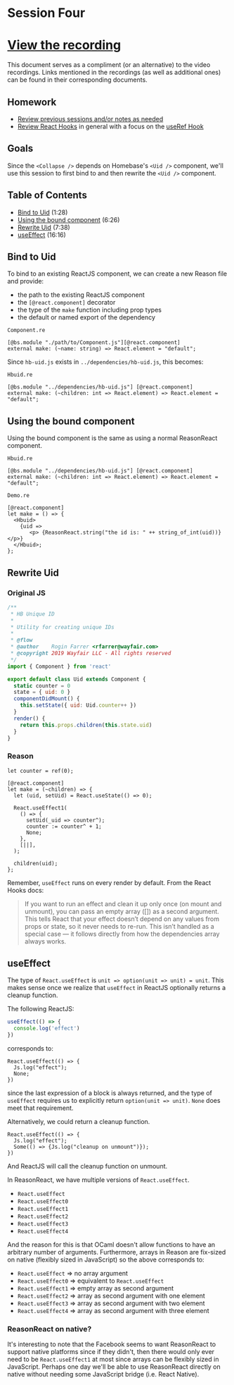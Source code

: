 # Session Four

# [View the recording](https://drive.google.com/open?id=1ZCA258nY6pTwvm4buYX8tZcDw3u_VP2E)

This document serves as a compliment (or an alternative) to the video recordings. Links mentioned in the recordings (as well as additional ones) can be found in their corresponding documents.

## Homework

- [Review previous sessions and/or notes as needed](https://github.com/persianturtle/reasonml-learning/tree/master/sessions)
- [Review React Hooks](https://reactjs.org/docs/hooks-intro.html) in general with a focus on the [useRef Hook](https://reactjs.org/docs/hooks-reference.html#useref)

## Goals

Since the `<Collapse />` depends on Homebase's `<Uid />` component, we'll use this session to first bind to and then rewrite the `<Uid />` component.

## Table of Contents

- [Bind to Uid](#bind-to-uid) (1:28)
- [Using the bound component](#using-the-bound-component) (6:26)
- [Rewrite Uid](#rewrite-uid) (7:38)
- [useEffect](#useEffect) (16:16)

## Bind to Uid

To bind to an existing ReactJS component, we can create a new Reason file and provide:

- the path to the existing ReactJS component
- the `[@react.component]` decorator
- the type of the `make` function including prop types
- the default or named export of the dependency

`Component.re`

```reason
[@bs.module "./path/to/Component.js"][@react.component]
external make: (~name: string) => React.element = "default";
```

Since `hb-uid.js` exists in `../dependencies/hb-uid.js`, this becomes:

`Hbuid.re`

```reason
[@bs.module "../dependencies/hb-uid.js"] [@react.component]
external make: (~children: int => React.element) => React.element = "default";
```

## Using the bound component

Using the bound component is the same as using a normal ReasonReact component.

`Hbuid.re`

```reason
[@bs.module "../dependencies/hb-uid.js"] [@react.component]
external make: (~children: int => React.element) => React.element = "default";
```

`Demo.re`

```reason
[@react.component]
let make = () => {
  <Hbuid>
    {uid =>
       <p> {ReasonReact.string("the id is: " ++ string_of_int(uid))} </p>}
  </Hbuid>;
};
```

## Rewrite Uid

### Original JS

```javascript
/**
 * HB Unique ID
 *
 * Utility for creating unique IDs
 *
 * @flow
 * @author    Rogin Farrer <rfarrer@wayfair.com>
 * @copyright 2019 Wayfair LLC - All rights reserved
 */
import { Component } from 'react'

export default class Uid extends Component {
  static counter = 0
  state = { uid: 0 }
  componentDidMount() {
    this.setState({ uid: Uid.counter++ })
  }
  render() {
    return this.props.children(this.state.uid)
  }
}
```

### Reason

```reason
let counter = ref(0);

[@react.component]
let make = (~children) => {
  let (uid, setUid) = React.useState(() => 0);

  React.useEffect1(
    () => {
      setUid(_uid => counter^);
      counter := counter^ + 1;
      None;
    },
    [||],
  );

  children(uid);
};
```

Remember, `useEffect` runs on every render by default. From the React Hooks docs:

> If you want to run an effect and clean it up only once (on mount and unmount), you can pass an empty array ([]) as a second argument. This tells React that your effect doesn’t depend on any values from props or state, so it never needs to re-run. This isn’t handled as a special case — it follows directly from how the dependencies array always works.

## useEffect

The type of `React.useEffect` is `unit => option(unit => unit) = unit`. This makes sense once we realize that `useEffect` in ReactJS optionally returns a cleanup function.

The following ReactJS:

```javascript
useEffect(() => {
  console.log('effect')
})
```

corresponds to:

```reason
React.useEffect(() => {
  Js.log("effect");
  None;
})
```

since the last expression of a block is always returned, and the type of `useEffect` requires us to explicitly return `option(unit => unit)`. `None` does meet that requirement.

Alternatively, we could return a cleanup function.

```reason
React.useEffect(() => {
  Js.log("effect");
  Some(() => {Js.log("cleanup on unmount")});
})
```

And ReactJS will call the cleanup function on unmount.

In ReasonReact, we have multiple versions of `React.useEffect`.

- `React.useEffect`
- `React.useEffect0`
- `React.useEffect1`
- `React.useEffect2`
- `React.useEffect3`
- `React.useEffect4`

And the reason for this is that OCaml doesn't allow functions to have an arbitrary number of arguments. Furthermore, arrays in Reason are fix-sized on native (flexibly sized in JavaScript) so the above corresponds to:

- `React.useEffect` => no array argument
- `React.useEffect0` => equivalent to `React.useEffect`
- `React.useEffect1` => empty array as second argument
- `React.useEffect2` => array as second argument with one element
- `React.useEffect3` => array as second argument with two element
- `React.useEffect4` => array as second argument with three element

### ReasonReact on native?

It's interesting to note that the Facebook seems to want ReasonReact to support native platforms since if they didn't, then there would only ever need to be `React.useEffect1` at most since arrays can be flexibly sized in JavaScript. Perhaps one day we'll be able to use ReasonReact directly on native without needing some JavaScript bridge (i.e. React Native).
